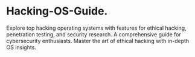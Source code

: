 # Hacking-OS-Guide.
Explore top hacking operating systems with features for ethical hacking, penetration testing, and security research. A comprehensive guide for cybersecurity enthusiasts. Master the art of ethical hacking with in-depth OS insights.
